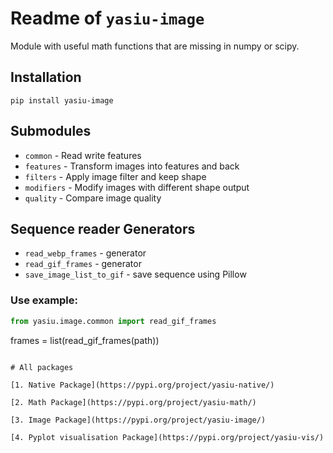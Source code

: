 # Readme of `yasiu-image`

Module with useful math functions that are missing in numpy or scipy.

## Installation

```shell
pip install yasiu-image
```

## Submodules
- `common` - Read write features
- `features` - Transform images into features and back
- `filters` - Apply image filter and keep shape
- `modifiers` - Modify images with different shape output
- `quality` - Compare image quality


## Sequence reader Generators

- `read_webp_frames` - generator
- `read_gif_frames` - generator
- `save_image_list_to_gif` - save sequence using Pillow

### Use example:

```py
from yasiu.image.common import read_gif_frames
```


frames = list(read_gif_frames(path))
```

# All packages

[1. Native Package](https://pypi.org/project/yasiu-native/)

[2. Math Package](https://pypi.org/project/yasiu-math/)

[3. Image Package](https://pypi.org/project/yasiu-image/)

[4. Pyplot visualisation Package](https://pypi.org/project/yasiu-vis/)
